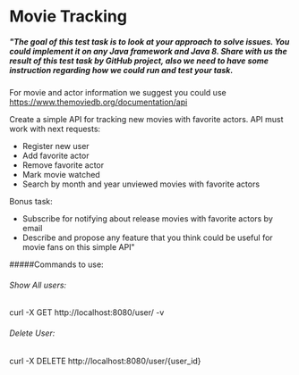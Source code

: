 # Movie Tracking

##### "The goal of this test task is to  look at your approach to solve issues. You could implement it on any Java framework and Java 8. Share with us the result of this test task by GitHub project, also we need to have some instruction regarding how we could run and test your task. 


For movie and actor information we suggest you could use https://www.themoviedb.org/documentation/api 


Create a simple API for tracking new movies with favorite actors. API must work with next requests:
* Register new user
* Add favorite actor
* Remove favorite actor
* Mark movie watched
* Search by month and year unviewed movies with favorite actors


Bonus task:

* Subscribe for notifying about release movies with favorite actors by email 
* Describe and propose any feature that you think could be useful for movie fans on this simple API"

#####Commands to use:

###### Show All users:
curl -X GET http://localhost:8080/user/ -v

###### Delete User:
curl -X DELETE http://localhost:8080/user/{user_id}